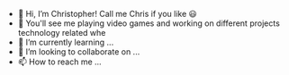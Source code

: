 - 👋 Hi, I’m Christopher! Call me Chris if you like :smiley:
- 👀 You'll see me playing video games and working on different projects technology related whe
- 🌱 I’m currently learning ...
- 💞️ I’m looking to collaborate on ...
- 📫 How to reach me ...

<!---
cgaona1/cgaona1 is a ✨ special ✨ repository because its `README.md` (this file) appears on your GitHub profile.
You can click the Preview link to take a look at your changes.
--->
